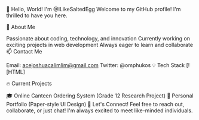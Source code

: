 👋 Hello, World! I'm @ILikeSaltedEgg
Welcome to my GitHub profile! I'm thrilled to have you here.

🚀 About Me

Passionate about coding, technology, and innovation
Currently working on exciting projects in web development
Always eager to learn and collaborate
📫 Contact Me

Email: acejoshuacalimlim@gmail.com
Twitter: @omphukos
💡 Tech Stack
[![HTML]



🔥 Current Projects

🎓 Online Canteen Ordering System (Grade 12 Research Project)
📂 Personal Portfolio (Paper-style UI Design)
💬 Let's Connect!
Feel free to reach out, collaborate, or just chat! I'm always excited to meet like-minded individuals.
<!---
ILikeSaltedEgg/ILikeSaltedEgg is a ✨ special ✨ repository because its `README.md` (this file) appears on your GitHub profile.
You can click the Preview link to take a look at your changes.
--->

